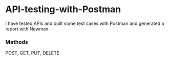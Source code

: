 # API-testing-with-Postman
I have tested APIs and built some test cases with Postman and generated a report with Newman.
### Methods
POST,
GET,
PUT,
DELETE
